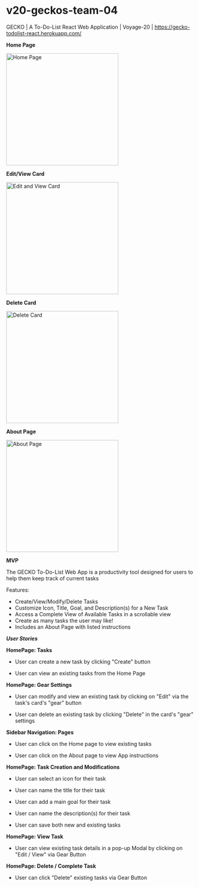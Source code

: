 # v20-geckos-team-04
GECKO | A To-Do-List React Web Application | Voyage-20 | https://gecko-todolist-react.herokuapp.com/

**Home Page**

<img src="https://i.gyazo.com/5e5aecbc2fd41fe657873c5385d8f409.gif" alt="Home Page" height="300">

**Edit/View Card**

<img src="https://i.gyazo.com/7b6ca4a793057b9b83b8b8339acf25fc.gif" alt="Edit and View Card" height="300">

**Delete Card**

<img src="https://i.gyazo.com/bb434f4ec29b10a2cc49203d5231e25a.gif" alt="Delete Card" height="300">


**About Page**

<img src="https://i.gyazo.com/d21fed8ecb362ec3bbd25524b037d2a9.gif" alt="About Page" height="300">

**MVP**

The GECKO To-Do-List Web App is a productivity tool designed for users to help them keep track of current tasks

Features:

- Create/View/Modify/Delete Tasks
- Customize Icon, Title, Goal, and Description(s) for a New Task
- Access a Complete View of Available Tasks in a scrollable view
- Create as many tasks the user may like!
- Includes an About Page with listed instructions

***User Stories***


**HomePage: Tasks**

- User can create a new task by clicking "Create" button

- User can view an existing tasks from the Home Page

**HomePage: Gear Settings**

- User can modify and view an existing task by clicking on "Edit" via the task's card's "gear" button

- User can delete an existing task by clicking "Delete" in the card's "gear" settings

**Sidebar Navigation: Pages**

- User can click on the Home page to view existing tasks

- User can click on the About page to view App instructions

**HomePage: Task Creation and Modifications**

- User can select an icon for their task

- User can name the title for their task

- User can add a main goal for their task

- User can name the description(s) for their task

- User can save both new and existing tasks

**HomePage: View Task**

- User can view existing task details in a pop-up Modal by clicking on "Edit / View" via Gear Button

**HomePage: Delete / Complete Task**

- User can click "Delete" existing tasks via Gear Button
